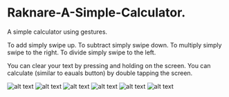 Raknare-A-Simple-Calculator.
============================

A simple calculator using gestures. 

To add simply swipe up. To subtract simply swipe down. To multiply simply swipe to the right. To divide simply swipe to the left. 

You can clear your text by pressing and holding on the screen. You can calculate (similar to eauals button) by double tapping the screen. 

![alt text](https://github.com/eltaruappsdev/Raknare-A-Simple-Calculator./add.png "Add")
![alt text](https://github.com/eltaruappsdev/Raknare-A-Simple-Calculator./subtract.png "Subtract")
![alt text](https://github.com/eltaruappsdev/Raknare-A-Simple-Calculator./multiply.png "Multiply")
![alt text](https://github.com/eltaruappsdev/Raknare-A-Simple-Calculator./divide.png "Divide")
![alt text](https://github.com/eltaruappsdev/Raknare-A-Simple-Calculator./clear.png "Clear")
![alt text](https://github.com/eltaruappsdev/Raknare-A-Simple-Calculator./calculate.png "Calculate")
